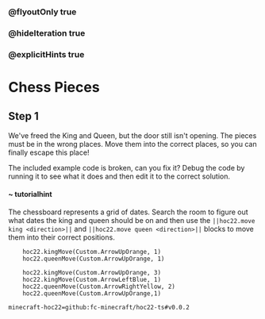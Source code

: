 ### @flyoutOnly true
### @hideIteration true
### @explicitHints true


# Chess Pieces

## Step 1
We've freed the King and Queen, but the door still isn't opening. The pieces must be in the wrong places. Move them into the correct places, so you can finally escape this place!

The included example code is broken, can you fix it? Debug the code by running it to see what it does and then edit it to the correct solution.

#### ~ tutorialhint 
The chessboard represents a grid of dates. Search the room to figure out what dates the king and queen should be on and then use the ``||hoc22.move king <direction>||`` and ``||hoc22.move queen <direction>||`` blocks to move them into their correct positions.

```ghost
    hoc22.kingMove(Custom.ArrowUpOrange, 1)
    hoc22.queenMove(Custom.ArrowUpOrange, 1)

```
```template
    hoc22.kingMove(Custom.ArrowUpOrange, 3)
    hoc22.kingMove(Custom.ArrowLeftBlue, 1)
    hoc22.queenMove(Custom.ArrowRightYellow, 2)
    hoc22.queenMove(Custom.ArrowUpOrange,1)          
```

```package
minecraft-hoc22=github:fc-minecraft/hoc22-ts#v0.0.2
```